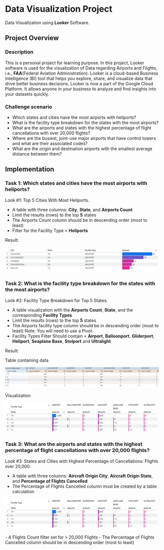 # Data Visualization Project
Data Visualization using **Looker** Software.
## Project Overview
### Description
This is a personal project for learning purpose. In this project, Looker software is used for the visualization of Data regarding Airports and Flights, i.e., **FAA**(Federal Aviation Administration). Looker is a cloud-based Business Intelligence (BI) tool that helps you explore, share, and visualize data that drive better business decisions. Looker is now a part of the Google Cloud Platform. It allows anyone in your business to analyze and find insights into your datasets quickly.
### Challenge scenario
- Which states and cities have the most airports with heliports?
- What is the facility type breakdown for the states with the most airports?
- What are the airports and states with the highest percentage of flight cancellations with over 20,000 flights?
- Where are the busiest, joint-use major airports that have control towers and what are their associated codes?
- What are the origin and destination airports with the smallest average distance between them?
## Implementation
### Task 1: Which states and cities have the most airports with heliports?
Look #1: Top 5 Cities With Most Heliports.
- A table with three columns: **City**, **State**, and **Airports Count**
- Limit the results (rows) to the top **5** states
- The Airports Count column should be in descending order (most to least)
- Filter for the Facility Type = **Heliports**

Result:

<p align="center">
    <img src="https://github.com/Imranian/Data-Visualization-with-Looker/blob/main/Top%205%20cities%20with%20most%20heliports.png">
</p>

### Task 2: What is the facility type breakdown for the states with the most airports?
Look #2: Facility Type Breakdown for Top 5 States.
- A table visualization with the **Airports Count**, **State**, and the corresponding **Facility Types**
- Limit the results (rows) to the top **5** states
- The Airports facility type column should be in descending order (most to least)
Note: You will need to use a Pivot.
- Facility Types Filter Should contain = **Airport**, **Balloonport**, **Gliderport**, **Heliport**, **Seaplane Base**, **Stolport** and **Ultralight**

Result:

Table containing data
<p align="center">
    <img src="https://github.com/Imranian/Data-Visualization-with-Looker/blob/main/2.%20Facility%20type/Top%205%20Facility%20type.png">
</p>

Visualization
<p align="center">
    <img src="https://github.com/Imranian/Data-Visualization-with-Looker/blob/main/2.%20Facility%20type/Facility%20Type%20Breakdown%20for%20Top%205%20States.png">
</p>

### Task 3: What are the airports and states with the highest percentage of flight cancellations with over 20,000 flights?
Look #3: States and Cities with Highest Percentage of Cancellations: Flights over 20,000.
- A table with three columns: **Aircraft Origin City**, **Aircraft Origin State**, and **Percentage of Flights Cancelled**
- The Percentage of Flights Cancelled column must be created by a table calculation
<p align="center">
    <img src="https://github.com/Imranian/Data-Visualization-with-Looker/blob/main/2.%20Facility%20type/Facility%20Type%20Breakdown%20for%20Top%205%20States.png">
</p>
- A Flights Count filter set for > 20,000 Flights
- The Percentage of Flights Cancelled column should be in descending order (most to least)
